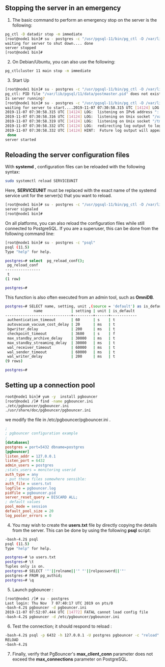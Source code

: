 ## Stopping the server in an emergency
1. The basic command to perform an emergency stop on the server is the following:

```bash
pg_ctl -D datadir stop -m immediate
[root@node1 bin]# su - postgres -c "/usr/pgsql-11/bin/pg_ctl -D /var/lib/pgsql/11/data/ stop -m immediate"
waiting for server to shut down.... done
server stopped
[root@node1 bin]# 
```

2. On Debian/Ubuntu, you can also use the following:

```bash
pg_ctlcluster 11 main stop -m immediate
```

3. Start Up

```bash
[root@node1 bin]# su - postgres -c "/usr/pgsql-11/bin/pg_ctl -D /var/lib/pgsql/11/data/ reload"
pg_ctl: PID file "/var/lib/pgsql/11/data/postmaster.pid" does not exist
Is server running?
[root@node1 bin]# su - postgres -c "/usr/pgsql-11/bin/pg_ctl -D /var/lib/pgsql/11/data/ start -m immediate"
waiting for server to start....2019-11-07 07:30:58.315 UTC [14124] LOG:  listening on IPv4 address "0.0.0.0", port 5432
2019-11-07 07:30:58.315 UTC [14124] LOG:  listening on IPv6 address "::", port 5432
2019-11-07 07:30:58.316 UTC [14124] LOG:  listening on Unix socket "/var/run/postgresql/.s.PGSQL.5432"
2019-11-07 07:30:58.319 UTC [14124] LOG:  listening on Unix socket "/tmp/.s.PGSQL.5432"
2019-11-07 07:30:58.332 UTC [14124] LOG:  redirecting log output to logging collector process
2019-11-07 07:30:58.332 UTC [14124] HINT:  Future log output will appear in directory "log".
 done
server started
```

## Reloading the server configuration files

With **systemd** , configuration files can be reloaded with the following syntax:

```bash
sudo systemctl reload SERVICEUNIT
```

Here, **SERVICEUNIT** must be replaced with the exact name of the systemd service unit for the server(s) that you want to reload.

```bash
[root@node1 bin]# su - postgres -c "/usr/pgsql-11/bin/pg_ctl -D /var/lib/pgsql/11/data/ reload"
server signaled
[root@node1 bin]# 
```

On all platforms, you can also reload the configuration files while still connected to PostgreSQL. If you are a superuser, this can be done from the following command line:

```bash
[root@node1 bin]# su - postgres -c "psql"
psql (11.5)
Type "help" for help.

postgres=# select  pg_reload_conf();
 pg_reload_conf 
----------------
 t
(1 row)

postgres=# 
```

This function is also often executed from an admin tool, such as **OmniDB**.

```bash
postgres=# SELECT name, setting, unit ,(source = 'default') as is_default FROM pg_settings WHERE context = 'sighup' AND (name like '%delay' or name like '%timeout') AND setting != '0';
             name             | setting | unit | is_default 
------------------------------+---------+------+------------
 authentication_timeout       | 60      | s    | t
 autovacuum_vacuum_cost_delay | 20      | ms   | t
 bgwriter_delay               | 200     | ms   | t
 checkpoint_timeout           | 3600    | s    | f
 max_standby_archive_delay    | 30000   | ms   | t
 max_standby_streaming_delay  | 30000   | ms   | t
 wal_receiver_timeout         | 60000   | ms   | t
 wal_sender_timeout           | 60000   | ms   | t
 wal_writer_delay             | 200     | ms   | t
(9 rows)

postgres=# 
```

## Setting up a connection pool

```bash
root@node1 bin]# yum -y  install pgbouncer
[root@node1 /]# find -name pgbouncer.ini
./etc/pgbouncer/pgbouncer.ini
./usr/share/doc/pgbouncer/pgbouncer.ini
```

we modify the file in /etc/pgbouncer/pgbouncer.ini .

```ini
;
; pgbouncer configuration example
;
[databases]
postgres = port=5432 dbname=postgres
[pgbouncer]
listen_addr = 127.0.0.1
listen_port = 6432
admin_users = postgres
;stats_users = monitoring userid
auth_type = any
; put these files somewhere sensible:
auth_file = users.txt
logfile = pgbouncer.log
pidfile = pgbouncer.pid
server_reset_query = DISCARD ALL;
; default values
pool_mode = session
default_pool_size = 20
log_pooler_errors = 0
```

4. You may wish to create the **users.txt** file by directly copying the details from the server. This can be done by using the following **psql** script:

```bash
-bash-4.2$ psql
psql (11.5)
Type "help" for help.

postgres=# \o users.txt
postgres=# \t
Tuples only is on.
postgres=# SELECT '"'||rolname||'" "'||rolpassword||'"'
postgres-# FROM pg_authid;
postgres=# \q
```

5. Launch pgbouncer :

```bash
[root@node1 /]# su - postgres
Last login: Thu Nov  7 07:40:17 UTC 2019 on pts/0 
-bash-4.2$ pgbouncer -d pgbouncer.ini
2019-11-07 07:52:07.444 UTC [14772] FATAL cannot load config file
-bash-4.2$ pgbouncer -d /etc/pgbouncer/pgbouncer.ini
```
6. Test the connection; it should respond to reload :

```bash
-bash-4.2$ psql -p 6432 -h 127.0.0.1 -U postgres pgbouncer -c "reload"
RELOAD
-bash-4.2$ 
```

7. Finally, verify that PgBouncer's **max_client_conn** parameter does not exceed the **max_connections** parameter on PostgreSQL.